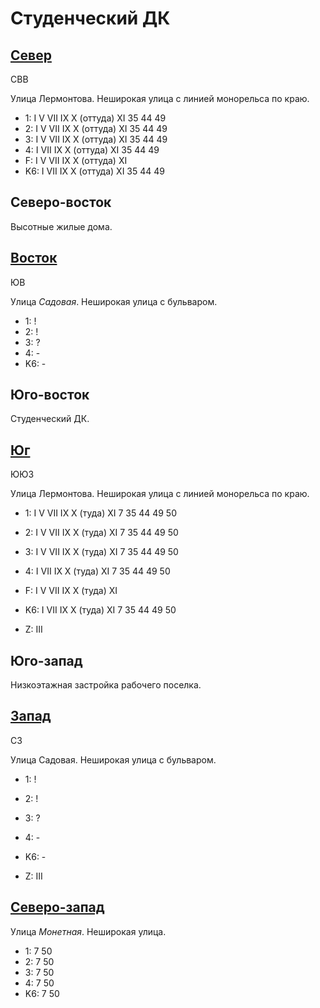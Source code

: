 # Студенческий ДК

## [Север](./560080.md)

СВВ

Улица Лермонтова.
Неширокая улица с линией монорельса по краю.

* 1:    I   V   VII IX  X (оттуда)  XI
        35  44  49
* 2:    I   V   VII IX  X (оттуда)  XI
        35  44  49
* 3:    I   V   VII IX  X (оттуда)  XI
        35  44  49
* 4:    I   VII IX  X (оттуда)  XI
        35  44  49
* F:    I   V   VII IX  X (оттуда)  XI
* K6:   I   VII IX  X (оттуда)  XI
        35  44  49

## Северо-восток

Высотные жилые дома.

## [Восток](./565085.md)

ЮВ

Улица *Садовая*.
Неширокая улица с бульваром.

* 1:    !
* 2:    !
* 3:    ?
* 4:    -
* K6:   -

## Юго-восток

Студенческий ДК.

## [Юг](./560087.md)

ЮЮЗ

Улица Лермонтова.
Неширокая улица с линией монорельса по краю.

* 1:    I   V   VII IX  X (туда)    XI
        7   35  44  49  50
* 2:    I   V   VII IX  X (туда)    XI
        7   35  44  49  50
* 3:    I   V   VII IX  X (туда)    XI
        7   35  44  49  50
* 4:    I   VII IX  X (туда)    XI
        7   35  44  49  50
* F:    I   V   VII IX  X (туда)    XI
* K6:   I   VII IX  X (туда)    XI
        7   35  44  49  50

* Z:    III

## Юго-запад

Низкоэтажная застройка рабочего поселка.

## [Запад](./10555085.md)

СЗ

Улица Садовая.
Неширокая улица с бульваром.

* 1:    !
* 2:    !
* 3:    ?
* 4:    -
* K6:   -

* Z:    III

## [Северо-запад](./10555080.md)

Улица *Монетная*.
Неширокая улица.

* 1:    7   50
* 2:    7   50
* 3:    7   50
* 4:    7   50
* K6:   7   50
